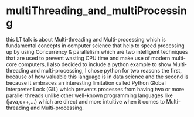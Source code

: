 ﻿# multiThreading_and_multiProcessing
this LT talk is about Multi-threading and Multi-processing which is fundamental concepts in computer science that help to speed processing up by using Concurrency & parallelism which are two intelligent techniques that are used to prevent wasting CPU time and make use of modern multi-core computers, I also decided to include a python example to show Multi-threading and multi-processing, I chose python for two reasons the first, because of how valuable this language is in data science and the second is because it embraces an interesting limitation called Python Global Interpreter Lock (GIL) which prevents processes from having two or more parallel threads unlike other well-known programming languages like (java,c++,…) which are direct and more intuitive when it comes to Multi-threading and Multi-processing.
